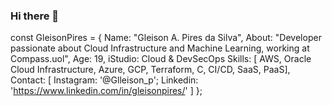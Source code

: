 ### Hi there 👋

const GleisonPires = {
  Name: "Gleison A. Pires da Silva",
  About: "Developer passionate about Cloud Infrastructure and Machine Learning, working at Compass.uol",
  Age: 19,
  iStudio: Cloud & DevSecOps
  Skills: [ AWS, Oracle Cloud Infrastructure, Azure, GCP, Terraform, C, CI/CD, SaaS, PaaS],
  Contact: [ Instagram: '@Glleison_p'; Linkedin: 'https://www.linkedin.com/in/gleisonpires/' ]
};
